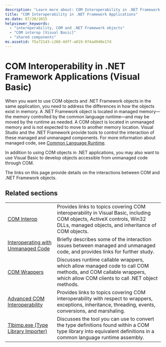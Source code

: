 ```yaml
---
description: "Learn more about: COM Interoperability in .NET Framework Applications (Visual Basic)"
title: "COM Interoperability in .NET Framework Applications"
ms.date: 07/20/2015
helpviewer_keywords: 
  - "interoperability, COM and .NET Framework objects"
  - "COM interop [Visual Basic]"
  - "shared components"
ms.assetid: f5a72143-c268-4dff-a019-974ad940e17d
---
```

# COM Interoperability in .NET Framework Applications (Visual Basic)

When you want to use COM objects and .NET Framework objects in the same application, you need to address the differences in how the objects exist in memory. A .NET Framework object is located in managed memory—the memory controlled by the common language runtime—and may be moved by the runtime as needed. A COM object is located in unmanaged memory and is not expected to move to another memory location. Visual Studio and the .NET Framework provide tools to control the interaction of these managed and unmanaged components. For more information about managed code, see [Common Language Runtime](../../../standard/clr.md).

In addition to using COM objects in .NET applications, you may also want to use Visual Basic to develop objects accessible from unmanaged code through COM.

The links on this page provide details on the interactions between COM and .NET Framework objects.

## Related sections

| | |
|---------|---------|
| [COM Interop](index.md) | Provides links to topics covering COM interoperability in Visual Basic, including COM objects, ActiveX controls, Win32 DLLs, managed objects, and inheritance of COM objects. |
| [Interoperating with Unmanaged Code](../../../framework/interop/index.md) | Briefly describes some of the interaction issues between managed and unmanaged code, and provides links for further study. |
| [COM Wrappers](../../../standard/native-interop/com-wrappers.md) | Discusses runtime callable wrappers, which allow managed code to call COM methods, and COM callable wrappers, which allow COM clients to call .NET object methods. |
| [Advanced COM Interoperability](../../../framework/interop/index.md) | Provides links to topics covering COM interoperability with respect to wrappers, exceptions, inheritance, threading, events, conversions, and marshaling. |
| [Tlbimp.exe (Type Library Importer)](../../../framework/tools/tlbimp-exe-type-library-importer.md) | Discusses the tool you can use to convert the type definitions found within a COM type library into equivalent definitions in a common language runtime assembly. |
